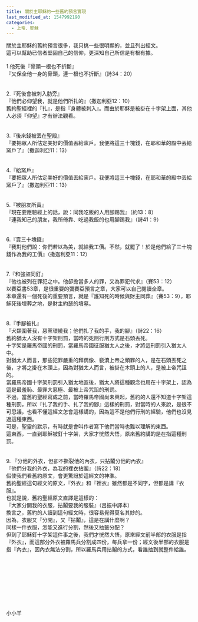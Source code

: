 ```yaml
---
title: 關於主耶穌的一些舊約預言實現
last_modified_at: 1547992190
categories:
  - 上帝、耶穌
---
```


關於主耶穌的舊約預言很多，我只挑一些很明顯的，並且列出經文。<br>這可以幫助已信者堅固自己的信仰，更深知自己所信是有根有據。<br><br><!--more-->1.他死後『骨頭一根也不折斷』<br>『又保全他一身的骨頭，連一根也不折斷』（詩34：20）<br><br><br>2.『死後會被刺入肋旁』<br>『他們必仰望我，就是他們所扎的』（撒迦利亞12：10）<br>舊約聖經裡的『扎』，是指『身體被刺入』。而由於耶穌是被掛在十字架上面，其他人必須『仰望』才有辦法觀看。<br><br><br>3.『後來錢被丟在聖殿』<br>『要把眾人所估定美好的價值丟給窯戶。我便將這三十塊錢，在耶和華的殿中丟給窯戶了』（撒迦利亞11：13）<br><br><br>4.『給窯戶』<br>『要把眾人所估定美好的價值丟給窯戶。我便將這三十塊錢，在耶和華的殿中丟給窯戶了』（撒迦利亞11：13）<br><br><br>5.『被朋友所賣』<br>『現在要應驗經上的話，說：同我吃飯的人用腳踢我』（約13：8）<br>『連我知己的朋友，我所倚靠、吃過我飯的也用腳踢我』（詩41：9）<br><br><br>6.『賣三十塊錢』<br>『我對他們說：你們若以為美，就給我工價。不然，就罷了！於是他們給了三十塊錢作為我的工價』（撒迦利亞11：12）<br><br><br>7.『和強盜同釘』<br>『他也被列在罪犯之中。他卻擔當多人的罪，又為罪犯代求』（賽53：12）<br>以賽亞書53章，是很重要的彌賽亞預言之章，大家可以自己閱讀全章。<br>本章還有一個死後的重要預言，就是『誰知死的時候與財主同葬』（賽53：9），耶穌死後埋葬之地，是財主約瑟的墳墓。<br><br><br>8.『手腳被扎』<br>『犬類圍著我，惡黨環繞我；他們扎了我的手，我的腳』（詩22：16）<br>舊約猶太人沒有十字架刑罰，當時的死刑行刑方式是石頭丟死。<br>十字架是羅馬帝國的刑罰，當羅馬帝國征服猶太人之後，才將這刑罰引入猶太人中。<br>對猶太人而言，那些犯罪嚴重的拜偶像、褻瀆上帝之類罪的人，是在石頭丟死之後，才將之掛在木頭上，因為對猶太人而言，被掛在木頭上的人，是被上帝咒詛的。<br>當羅馬帝國十字架刑罰引入猶太地區後，猶太人將這種觀念也用在十字架上，認為這是最羞恥、最罪大惡極、最被上帝咒詛的刑罰。<br>不過，當舊約聖經寫成之前，當時羅馬帝國尚未興起，舊約的人還不知道十字架這種刑罰，所以『扎了我的手、扎了我的腳』這樣的刑罰，對當時的人來說，是很不可思議，也看不懂這經文怎會這樣講的，因為這不是他們行刑的經驗，他們也沒見過這種東西。<br>可是，聖靈的默示，有時就是會叫作者寫下他們當時也難以理解的東西。<br>這東西，一直到耶穌被釘十字架，大家才恍然大悟，原來舊約講的是在指這種刑罰。<br><br><br>9. 『分他的外衣，但卻不撕裂他的內衣，只拈鬮分他的內衣』<br>『他們分我的外衣，為我的裡衣拈鬮』（詩22：18）<br>假使我們看舊約原文，會更驚訝於這經文的神準。<br>舊約聖經這句經文的原文，『外衣』和『裡衣』雖然都是不同字，但都是講『衣服』。<br>也就是說，舊約聖經原文直譯是這樣的：<br>『大家分開我的衣服，拈鬮要我的服裝』（呂振中譯本）<br>換言之，舊約的人讀到這句經文時，很容易覺得莫名其妙的。<br>因為，衣服又『分開』，又『拈鬮』，這是在講什麼啊？<br>同樣一件衣服，怎能又進行分割，然後又抽籤分配？<br>但到了耶穌釘十字架這件事之後，我們才恍然大悟，原來經文前半部的衣服是指『外衣』，而這部分外衣被羅馬兵分割成四份，每兵拿一份；經文後半部的衣服是指『內衣』，因內衣無法分割，所以羅馬兵用拈鬮的方式，看誰抽到就整件給誰。<br><br><br><br><br><br><br><br><br><br>小小羊<br><br><br><br><br><br><br><br>
